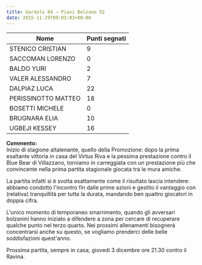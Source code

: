 ```yaml
---
title: Gardolo 84 – Piani Bolzano 52
date: 2015-11-29T09:03:03+00:00
---
```

| **Nome** | **Punti segnati** |
| -------- | ----------------- |
| STENICO CRISTIAN | 9 |
| SACCOMAN LORENZO | 0 |
| BALDO YURI | 2 |
| VALER ALESSANDRO | 7 |
| DALPIAZ LUCA | 22 |
| PERISSINOTTO MATTEO | 18 |
| BOSETTI MICHELE | 0 |
| BRUGNARA ELIA | 10 |
| UGBEJI KESSEY | 16 |

**Commento:**  
Inizio di stagione altalenante, quello della Promozione: dopo la prima esaltante vittoria in casa del Virtus Riva e la pessima prestazione contro il Blue Bear di Villazzano, torniamo in carreggiata con un prestazione più che convincente nella prima partita stagionale giocata tra le mura amiche.

La partita infatti si è svolta esattamente come il risultato lascia intendere: abbiamo condotto l'incontro fin dalle prime azioni e gestito il vantaggio con (relativa) tranquillità per tutta la durata, mandando ben quattro giocatori in doppia cifra.

L'unico momento di temporaneo smarrimento, quando gli avversari bolzanini hanno iniziato a difendere a zona per cercare di recuperare qualche punto nel terzo quarto. Nei prossimi allenamenti bisognerà concentrarsi anche su questo, se vogliamo prenderci delle belle soddisfazioni quest'anno.

Prossima partita, sempre in casa, giovedì 3 dicembre ore 21.30 contro il Ravina.